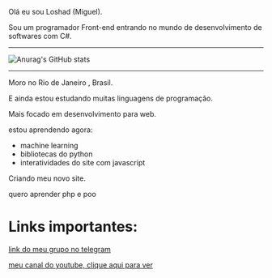 Olá eu sou Loshad (Miguel).

Sou um programador Front-end  entrando  no mundo de desenvolvimento de softwares com C#.

---

![Anurag's GitHub stats](https://github-readme-stats.vercel.app/api?username=Los-had&show_icons=true&theme=tokyonight)

---

Moro no Rio de Janeiro , Brasil.

E ainda estou estudando  muitas linguagens de programação.

Mais focado em desenvolvimento para  web. 

estou  aprendendo agora:
* machine learning
* bibliotecas do python 
* interatividades do site com javascript

Criando meu novo site.

quero aprender php e poo

# Links importantes:

[link do meu grupo no telegram](https://t.me/joinchat/TdG8frMDSzsxZGUx)

[meu canal do youtube, clique aqui para ver](https://www.youtube.com/channel/UCBITyx_njlrhlt0Rj6R0-LQ)
 
